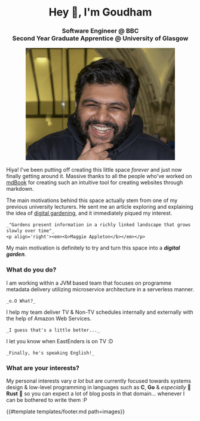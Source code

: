 <h1 align="center">Hey 👋, I'm Goudham</h1>
<div align="center">
    <h3>Software Engineer @ BBC <br> Second Year Graduate Apprentice @ University of Glasgow</h3>
    <img src="images/me.png" alt="Goudham">
</div>

Hiya! I've been putting off creating this little space _forever_ and just now finally getting around it. Massive thanks
to all the people who've worked on [mdBook](https://rust-lang.github.io/mdBook/) for creating such an intuitive tool for
creating websites through markdown.

The main motivations behind this space actually stem from one of my previous university lecturers. He sent me an article
exploring and explaining the idea of [digital gardening](https://maggieappleton.com/garden-history), and it immediately
piqued my interest.

```admonish quote ""
_"Gardens present information in a richly linked landscape that grows slowly over time"_
<p align='right'><em><b>Maggie Appleton</b></em></p> 
```

My main motivation is definitely to try and turn this space into a **_digital garden_**.

### What do you do?

I am working within a JVM based team that focuses on programme metadata delivery utilizing microservice architecture in
a serverless manner.

```admonish question ""
_o.O What?_
```

I help my team deliver TV & Non-TV schedules internally and externally with the help of Amazon Web Services.

```admonish question ""
_I guess that's a little better..._
```

I let you know when EastEnders is on TV :D

```admonish question ""
_Finally, he's speaking English!_
```

### What are your interests?

My personal interests vary _a lot_ but are currently focused towards systems design & low-level programming in languages
such as **C**, **Go** & _especially_ 🦀 **Rust** 🦀 so you can expect a lot of blog posts in that domain... whenever I
can be bothered to write them :P

{{#template templates/footer.md path=images}}